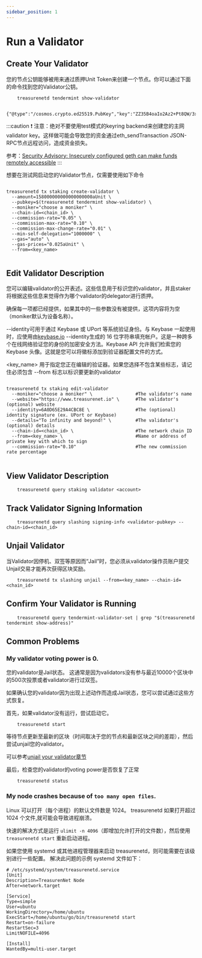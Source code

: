 ```yaml
---
sidebar_position: 1
---
```


# Run a Validator

## Create Your Validator

您的节点公钥能够被用来通过质押Unit Token来创建一个节点。你可以通过下面的命令找到您的Validator公钥。

```shell
    treasurenetd tendermint show-validator
    
    {"@type":"/cosmos.crypto.ed25519.PubKey","key":"ZZ35B4oaIo2Az2+Pt8QW/3xIaRPRRXFKb14mmzvdjFw="}
```
:::caution
  ❗️ 注意：绝对不要使用test模式的keyring backend来创建您的主网validator key。这样做可能会导致您的资金通过eth_sendTransaction JSON-RPC节点远程访问，造成资金损失。

  参考：[Security Advisory: Insecurely configured geth can make funds remotely accessible](https://blog.ethereum.org/2015/08/29/security-alert-insecurely-configured-geth-can-make-funds-remotely-accessible)
:::

想要在测试网启动您的Validator节点，仅需要使用如下命令

```shell

treasurenetd tx staking create-validator \
  --amount=158000000000000000000aUnit \
  --pubkey=$(treasurenetd tendermint show-validator) \
  --moniker="choose a moniker" \
  --chain-id=<chain_id> \
  --commission-rate="0.05" \
  --commission-max-rate="0.10" \
  --commission-max-change-rate="0.01" \
  --min-self-delegation="1000000" \
  --gas="auto" \
  --gas-prices="0.025aUnit" \
  --from=<key_name>


```

## Edit Validator Description

您可以编辑validator的公开表述。这些信息用于标识您的validator，并且staker将根据这些信息来觉得作为哪个validator的delegator进行质押。

确保每一项都已经提供，如果其中的一些参数没有被提供，这项内容将为空（moniker默认为设备名称）。

--identity可用于通过 Keybase 或 UPort 等系统验证身份。与 Keybase 一起使用时，应使用由[keybase.io](https://keybase.io/) --identity生成的 16 位字符串填充帐户。这是一种跨多个在线网络验证您的身份的加密安全方法。Keybase API 允许我们检索您的 Keybase 头像。这就是您可以将徽标添加到验证器配置文件的方式。

<key_name> 用于指定您正在编辑的验证器。如果您选择不包含某些标志，请记住必须包含 --from 标志以标识要更新的validator

```shell

treasurenetd tx staking edit-validator
  --moniker="choose a moniker" \                #The validator's name
  --website="https://www.treasurenet.io" \      #The validator's (optional) website
  --identity=6A0D65E29A4CBC8E \                 #The (optional) identity signature (ex. UPort or Keybase)
  --details="To infinity and beyond!" \         #The validator's (optional) details
  --chain-id=<chain_id> \                       #The network chain ID
  --from=<key_name> \                           #Name or address of private key with which to sign
  --commission-rate="0.10"                      #The new commission rate percentage


```

## View Validator Description

```shell
    treasurenetd query staking validator <account>
```

## Track Validator Signing Information

```shell
    treasurenetd query slashing signing-info <validator-pubkey> --chain-id=<chain_id>
```

## Unjail Validator

当Validator因停机、双签等原因而“Jail”时，您必须从validator操作员账户提交Unjail交易才能再次获得区块奖励。

```shell
    treasurenetd tx slashing unjail --from=<key_name> --chain-id=<chain_id>
```

## Confirm Your Validator is Running

```shell
    treasurenetd query tendermint-validator-set | grep "$(treasurenetd tendermint show-address)"
```

## Common Problems

### My validator voting power is 0.

您的validator是Jail状态。 这通常是因为validators没有参与最近10000个区块中的500次投票或者validator进行过双签。

如果确认您的validator因为出现上述动作而造成Jail状态，您可以尝试通过这些方式恢复。

首先，如果validator没有运行，尝试启动它。

```shell
    treasurenetd start
```

等待节点更新至最新的区块（时间取决于您的节点和最新区块之间的差距），然后尝试unjail您的validator。

可以参考[unjail your validator章节](#unjail-validator)

最后，检查您的validator的voting power是否恢复了正常

```shell
    treasurenetd status
```

### My node crashes because of ```too many open files```.

Linux 可以打开（每个进程）的默认文件数是 1024。 treasurenetd 如果打开超过 1024 个文件,就可能会导致进程崩溃。 

快速的解决方式是运行 ```ulimit -n 4096```（即增加允许打开的文件数），然后使用``` treasurenetd start``` 重新启动进程。 

如果您使用 systemd 或其他进程管理器来启动 treasurenetd，则可能需要在该级别进行一些配置。 解决此问题的示例 systemd 文件如下：

```shell
# /etc/systemd/system/treasurenetd.service
[Unit]
Description=TreasurenNet Node
After=network.target

[Service]
Type=simple
User=ubuntu
WorkingDirectory=/home/ubuntu
ExecStart=/home/ubuntu/go/bin/treasurenetd start
Restart=on-failure
RestartSec=3
LimitNOFILE=4096

[Install]
WantedBy=multi-user.target
```
